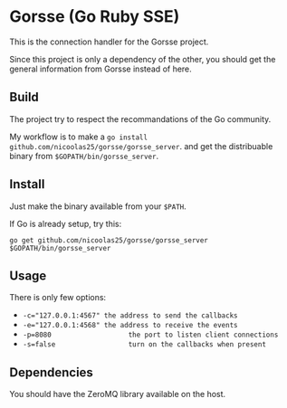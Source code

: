 # Gorsse (Go Ruby SSE)

This is the connection handler for the Gorsse project.

Since this project is only a dependency of the other, you should get the
general information from Gorsse instead of here.

## Build

The project try to respect the recommandations of the Go community.

My workflow is to make a `go install github.com/nicoolas25/gorsse/gorsse_server`.
and get the distribuable binary from `$GOPATH/bin/gorsse_server`.

## Install

Just make the binary available from your `$PATH`.

If Go is already setup, try this:

    go get github.com/nicoolas25/gorsse/gorsse_server
    $GOPATH/bin/gorsse_server

## Usage

There is only few options:

* `-c="127.0.0.1:4567" the address to send the callbacks`
* `-e="127.0.0.1:4568" the address to receive the events`
* `-p=8080                   the port to listen client connections`
* `-s=false                  turn on the callbacks when present`


## Dependencies

You should have the ZeroMQ library available on the host.
